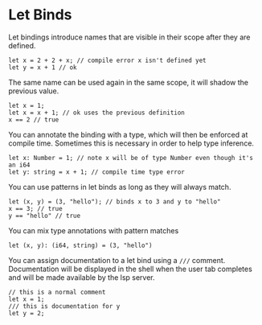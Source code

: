 # Let Binds

Let bindings introduce names that are visible in their scope after they are
defined.

```
let x = 2 + 2 + x; // compile error x isn't defined yet
let y = x + 1 // ok
```

The same name can be used again in the same scope, it will shadow the previous
value.

```
let x = 1;
let x = x + 1; // ok uses the previous definition
x == 2 // true
```

You can annotate the binding with a type, which will then be enforced at compile
time. Sometimes this is necessary in order to help type inference.

```
let x: Number = 1; // note x will be of type Number even though it's an i64
let y: string = x + 1; // compile time type error
```

You can use patterns in let binds as long as they will always match.

```
let (x, y) = (3, "hello"); // binds x to 3 and y to "hello"
x == 3; // true
y == "hello" // true
```

You can mix type annotations with pattern matches

```
let (x, y): (i64, string) = (3, "hello")
```

You can assign documentation to a let bind using a `///` comment. Documentation
will be displayed in the shell when the user tab completes and will be made
available by the lsp server.

```
// this is a normal comment
let x = 1;
/// this is documentation for y
let y = 2;
```
